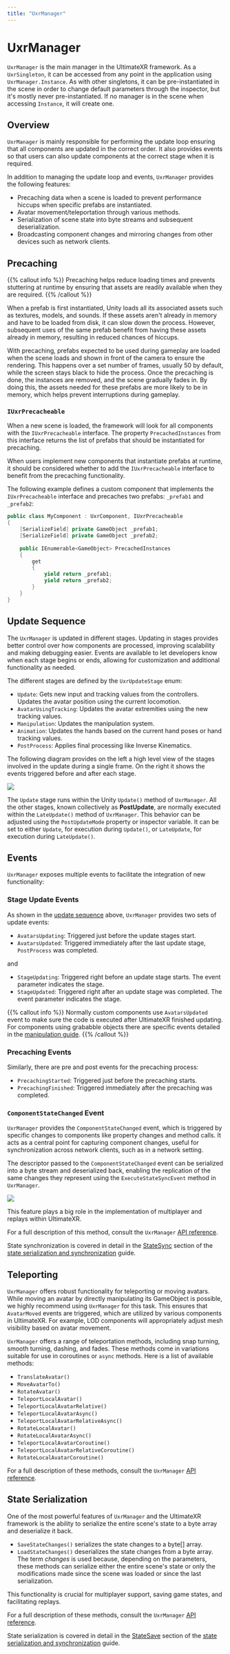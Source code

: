 ```yaml
---
title: "UxrManager"
---
```


# UxrManager

`UxrManager` is the main manager in the UltimateXR framework. As a `UxrSingleton`, it can be accessed from any point in the application using `UxrManager.Instance`. As with other singletons, it can be pre-instantiated in the scene in order to change default parameters through the inspector, but it's mostly never pre-instantiated. If no manager is in the scene when accessing `Instance`, it will create one.

## Overview

`UxrManager` is mainly responsible for performing the update loop ensuring that all components are updated in the correct order. It also provides events so that users can also update components at the correct stage when it is required.

In addition to managing the update loop and events, `UxrManager` provides the following features:
- Precaching data when a scene is loaded to prevent performance hiccups when specific prefabs are instantiated.
- Avatar movement/teleportation through various methods.
- Serialization of scene state into byte streams and subsequent deserialization.
- Broadcasting component changes and mirroring changes from other devices such as network clients.

## Precaching

{{% callout info %}}
Precaching helps reduce loading times and prevents stuttering at runtime by ensuring that assets are readily available when they are required.
{{% /callout %}}

When a prefab is first instantiated, Unity loads all its associated assets such as textures, models, and sounds. If these assets aren't already in memory and have to be loaded from disk, it can slow down the process. However, subsequent uses of the same prefab benefit from having these assets already in memory, resulting in reduced chances of hiccups.

With precaching, prefabs expected to be used during gameplay are loaded when the scene loads and shown in front of the camera to ensure the rendering. This happens over a set number of frames, usually 50 by default, while the screen stays black to hide the process. Once the precaching is done, the instances are removed, and the scene gradually fades in.
By doing this, the assets needed for these prefabs are more likely to be in memory, which helps prevent interruptions during gameplay.

### `IUxrPrecacheable`

When a new scene is loaded, the framework will look for all components with the `IUxrPrecacheable` interface. The property `PrecachedInstances` from this interface returns the list of prefabs that should be instantiated for precaching.

When users implement new components that instantiate prefabs at runtime, it should be considered whether to add the `IUxrPrecacheable` interface to benefit from the precaching functionality.

The following example defines a custom component that implements the `IUxrPrecacheable` interface and precaches two prefabs: `_prefab1` and `_prefab2`:

```c#
public class MyComponent : UxrComponent, IUxrPrecacheable
{
	[SerializeField] private GameObject _prefab1;
	[SerializeField] private GameObject _prefab2;
	
	public IEnumerable<GameObject> PrecachedInstances
	{
		get
		{
			yield return _prefab1;
			yield return _prefab2;
		}
	}
}
```

## Update Sequence

The `UxrManager` is updated in different stages. Updating in stages provides better control over how components are processed, improving scalability and making debugging easier. Events are available to let developers know when each stage begins or ends, allowing for customization and additional functionality as needed.

The different stages are defined by the `UxrUpdateStage` enum:
- `Update`: Gets new input and tracking values from the controllers. Updates the avatar position using the current locomotion.
- `AvatarUsingTracking`: Updates the avatar extremities using the new tracking values.
- `Manipulation`: Updates the manipulation system.
- `Animation`: Updates the hands based on the current hand poses or hand tracking values.
- `PostProcess`: Applies final processing like Inverse Kinematics.

The following diagram provides on the left a high level view of the stages involved in the update during a single frame. On the right it shows the events triggered before and after each stage.

![](/docs/programming-guide/media/UxrManagerUpdateOrder.png)

The `Update` stage runs within the Unity `Update()` method of `UxrManager`. All the other stages, known collectively as **PostUpdate**, are normally executed within the `LateUpdate()` method of `UxrManager`. This behavior can be adjusted using the `PostUpdateMode` property or inspector variable. It can be set to either `Update`, for execution during `Update()`, or `LateUpdate`, for execution during `LateUpdate()`.

## Events

`UxrManager` exposes multiple events to facilitate the integration of new functionality:

### Stage Update Events

As shown in the [update sequence](#update-sequence) above, `UxrManager` provides two sets of update events:

- `AvatarsUpdating`: Triggered just before the update stages start.
- `AvatarsUpdated`: Triggered immediately after the last update stage, `PostProcess` was completed.

and

- `StageUpdating`: Triggered right before an update stage starts. The event parameter indicates the stage.
- `StageUpdated`: Triggered right after an update stage was completed. The event parameter indicates the stage.

{{% callout info %}}
Normally custom components use `AvatarsUpdated` event to make sure the code is executed after UltimateXR finished updating.
For components using grababble objects there are specific events detailed in the [manipulation guide](/docs/programming-guide/manipulation-update).
{{% /callout %}}

### Precaching Events

Similarly, there are pre and post events for the precaching process:
- `PrecachingStarted`: Triggered just before the precaching starts.
- `PrecachingFinished`: Triggered immediately after the precaching was completed.

### `ComponentStateChanged` Event

`UxrManager` provides the `ComponentStateChanged` event, which is triggered by specific changes to components like property changes and method calls.
It acts as a central point for capturing component changes, useful for synchronization across network clients, such as in a network setting.

The descriptor passed to the `ComponentStateChanged` event can be serialized into a byte stream and deserialized back, enabling the replication of the same changes they represent using the `ExecuteStateSyncEvent` method in `UxrManager`.

![](/docs/programming-guide/media/StateSyncDiagram.png)

This feature plays a big role in the implementation of multiplayer and replays within UltimateXR.

For a full description of this method, consult the `UxrManager` [API reference](/api/T_UltimateXR_Core_UxrManager_ComponentStateChanged).

State synchronization is covered in detail in the [StateSync](/docs/programming-guide/state-serialization-and-synchronization-statesync) section of the [state serialization and synchronization](/docs/programming-guide/state-serialization-and-synchronization-introduction) guide.

## Teleporting

`UxrManager` offers robust functionality for teleporting or moving avatars. While moving an avatar by directly manipulating its GameObject is possible, we highly recommend using `UxrManager` for this task. This ensures that `AvatarMoved` events are triggered, which are utilized by various components in UltimateXR. For example, LOD components will appropriately adjust mesh visibility based on avatar movement.

`UxrManager` offers a range of teleportation methods, including snap turning, smooth turning, dashing, and fades. These methods come in variations suitable for use in coroutines or `async` methods.
Here is a list of available methods:

- `TranslateAvatar()`
- `MoveAvatarTo()`
- `RotateAvatar()`
- `TeleportLocalAvatar()`
- `TeleportLocalAvatarRelative()`
- `TeleportLocalAvatarAsync()`
- `TeleportLocalAvatarRelativeAsync()`
- `RotateLocalAvatar()`
- `RotateLocalAvatarAsync()`
- `TeleportLocalAvatarCoroutine()`
- `TeleportLocalAvatarRelativeCoroutine()`
- `RotateLocalAvatarCoroutine()`

For a full description of these methods, consult the `UxrManager` [API reference](/api/T_UltimateXR_Core_UxrManager#methods).

## State Serialization

One of the most powerful features of `UxrManager` and the UltimateXR framework is the ability to serialize the entire scene's state to a byte array and deserialize it back.

- `SaveStateChanges()` serializes the state changes to a byte[] array.
- `LoadStateChanges()` deserializes the state changes from a byte array.
The term *changes* is used because, depending on the parameters, these methods can serialize either the entire scene's state or only the modifications made since the scene was loaded or since the last serialization.

This functionality is crucial for multiplayer support, saving game states, and facilitating replays.

For a full description of these methods, consult the `UxrManager` [API reference](/api/T_UltimateXR_Core_UxrManager#methods).

State serialization is covered in detail in the [StateSave](/docs/programming-guide/state-serialization-and-synchronization-statesave) section of the [state serialization and synchronization](/docs/programming-guide/state-serialization-and-synchronization-introduction) guide.